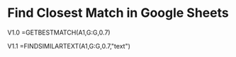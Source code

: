 # Find Closest Match in Google Sheets


V1.0
=GETBESTMATCH(A1,G:G,0.7)

V1.1
=FINDSIMILARTEXT(A1,G:G,0.7,"text")
